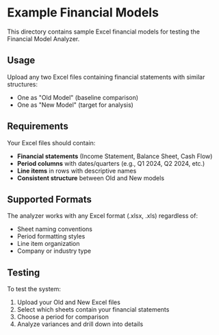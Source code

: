 # Example Financial Models

This directory contains sample Excel financial models for testing the Financial Model Analyzer.

## Usage

Upload any two Excel files containing financial statements with similar structures:
- One as "Old Model" (baseline comparison)
- One as "New Model" (target for analysis)

## Requirements

Your Excel files should contain:
- **Financial statements** (Income Statement, Balance Sheet, Cash Flow)
- **Period columns** with dates/quarters (e.g., Q1 2024, Q2 2024, etc.)
- **Line items** in rows with descriptive names
- **Consistent structure** between Old and New models

## Supported Formats

The analyzer works with any Excel format (.xlsx, .xls) regardless of:
- Sheet naming conventions
- Period formatting styles
- Line item organization
- Company or industry type

## Testing

To test the system:
1. Upload your Old and New Excel files
2. Select which sheets contain your financial statements
3. Choose a period for comparison
4. Analyze variances and drill down into details